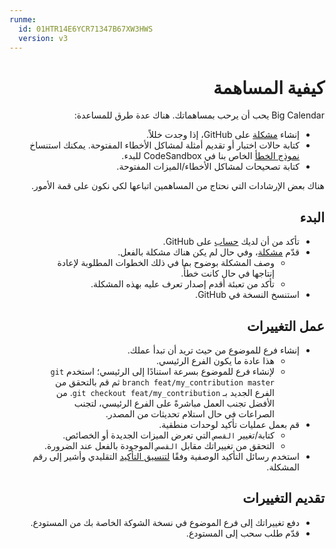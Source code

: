 ```yaml
---
runme:
  id: 01HTR14E6YCR71347B67XW3HWS
  version: v3
---
```


<div dir="rtl">

# كيفية المساهمة

 </div>

<div dir="rtl">

Big Calendar يحب أن يرحب بمساهماتك. هناك عدة طرق للمساعدة:

</div>

<div dir="rtl">

- إنشاء [مشكلة](https://github.com/jquense/react-big-calendar/issues) على GitHub، إذا وجدت خللاً.
- كتابة حالات اختبار أو تقديم أمثلة لمشاكل الأخطاء المفتوحة. يمكنك استنساخ [نموذج الخطأ](https://codesandbox.io/s/react-big-calendar-example-v9wdyd) الخاص بنا في CodeSandbox للبدء.
- كتابة تصحيحات لمشاكل الأخطاء/الميزات المفتوحة.

</div>

<div dir="rtl">

هناك بعض الإرشادات التي نحتاج من المساهمين اتباعها لكي نكون على قمة الأمور.

</div>

<div dir="rtl">

## البدء

</div>

<div dir="rtl">

- تأكد من أن لديك [حساب](https://github.com/signup/free) على GitHub.
- قدّم [مشكلة](https://github.com/jquense/react-big-calendar/issues)، وفي حال لم يكن هناك مشكلة بالفعل.
  - وصف المشكلة بوضوح بما في ذلك الخطوات المطلوبة لإعادة إنتاجها في حال كانت خطأً.
  - تأكد من تعبئة أقدم إصدار تعرف عليه بهذه المشكلة.
- استنسخ النسخة في GitHub.

</div>

<div dir="rtl">

## عمل التغييرات

</div>

<div dir="rtl">

- إنشاء فرع للموضوع من حيث تريد أن تبدأ عملك.
  - هذا عادة ما يكون الفرع الرئيسي.
  - لإنشاء فرع للموضوع بسرعة استنادًا إلى الرئيسي؛ استخدم `git branch feat/my_contribution master` ثم قم بالتحقق من الفرع الجديد بـ `git checkout feat/my_contribution`. من الأفضل تجنب العمل مباشرةً على الفرع الرئيسي، لتجنب الصراعات في حال استلام تحديثات من المصدر.
- قم بعمل عمليات تأكيد لوحدات منطقية.
  - كتابة/تغيير `القصص` التي تعرض الميزات الجديدة أو الخصائص.
  - التحقق من تغييراتك مقابل `القصص` الموجودة بالفعل عند الضرورة.
- استخدم رسائل التأكيد الوصفية وفقًا [لتنسيق التأكيد](https://www.conventionalcommits.org/en/v1.0.0/) التقليدي وأشير إلى رقم المشكلة.

</div>

<div dir="rtl">

## تقديم التغييرات

</div>

<div dir="rtl">

- دفع تغييراتك إلى فرع الموضوع في نسخة الشوكة الخاصة بك من المستودع.
- قدّم طلب سحب إلى المستودع.

</div>
